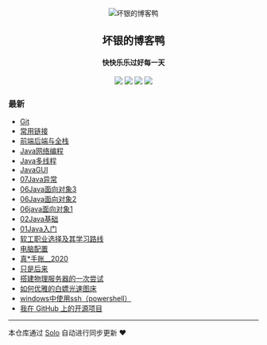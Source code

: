 <p align="center"><img alt="坏银的博客鸭" src="https://static.b3log.org/images/brand/solo-32.png"></p><h2 align="center">
坏银的博客鸭
</h2>

<h4 align="center">快快乐乐过好每一天</h4>
<p align="center"><a title="坏银的博客鸭" target="_blank" href="https://github.com/lmlx66/solo-blog"><img src="https://img.shields.io/github/last-commit/lmlx66/solo-blog.svg?style=flat-square&color=FF9900"></a>
<a title="GitHub repo size in bytes" target="_blank" href="https://github.com/lmlx66/solo-blog"><img src="https://img.shields.io/github/repo-size/lmlx66/solo-blog.svg?style=flat-square"></a>
<a title="Solo Version" target="_blank" href="https://github.com/88250/solo/releases"><img src="https://img.shields.io/badge/solo-4.3.0-f1e05a.svg?style=flat-square&color=blueviolet"></a>
<a title="Hits" target="_blank" href="https://github.com/88250/hits"><img src="https://hits.b3log.org/lmlx66/solo-blog.svg"></a></p>

### 最新

* [Git](http://localhost/articles/2020/08/11/1597145313103.html)
* [常用链接](http://localhost/articles/2020/08/03/1596459829642.html)
* [前端后端与全栈](http://localhost/articles/2020/08/03/1596452876679.html)
* [Java网络编程](http://localhost/articles/2020/07/24/1595580665272.html)
* [Java多线程](http://localhost/articles/2020/07/13/1594642549203.html)
* [JavaGUI](http://localhost/articles/2020/07/11/1594451206834.html)
* [07Java异常](http://localhost/articles/2020/07/07/1594113181685.html)
* [06Java面向对象3](http://localhost/articles/2020/07/07/1594093515520.html)
* [06Java面向对象2](http://localhost/articles/2020/07/07/1594087921646.html)
* [06java面向对象1](http://localhost/articles/2020/07/06/1594023715581.html)
* [02Java基础](http://localhost/articles/2020/07/06/1593999640193.html)
* [01Java入门](http://localhost/articles/2020/07/05/1593959975413.html)
* [软工职业选择及其学习路线](http://localhost/articles/2020/07/05/1593952447472.html)
* [电脑配置](http://localhost/articles/2020/06/11/1591885880542.html)
* [真*手账__2020](http://localhost/articles/2020/06/09/1591708469962.html)
* [只是后来](http://localhost/articles/2020/06/08/1591593743310.html)
* [搭建物理服务器的一次尝试](http://localhost/articles/2020/06/07/1591541419201.html)
* [如何优雅的白嫖光速图床](http://localhost/articles/2020/06/06/1591437220179.html)
* [windows中使用ssh（powershell）](http://localhost/articles/2020/06/05/1591327497139.html)
* [我在 GitHub 上的开源项目](http://localhost/my-github-repos)



---

本仓库通过 [Solo](https://github.com/88250/solo) 自动进行同步更新 ❤️ 